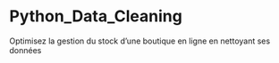 # Python_Data_Cleaning
Optimisez la gestion du stock d’une boutique en ligne en nettoyant ses données
